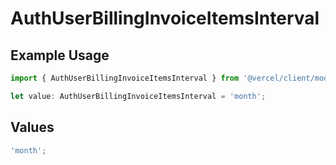 # AuthUserBillingInvoiceItemsInterval

## Example Usage

```typescript
import { AuthUserBillingInvoiceItemsInterval } from '@vercel/client/models/components';

let value: AuthUserBillingInvoiceItemsInterval = 'month';
```

## Values

```typescript
'month';
```
